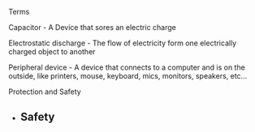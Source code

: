 
Terms 

Capacitor - A Device that sores an electric charge

Electrostatic discharge - The flow of electricity form one electrically charged object to another

Peripheral device - A device that connects to a computer and is on the outside, like printers, mouse, keyboard, mics, monitors, speakers, etc...

Protection and Safety 
- Safety 
	- 